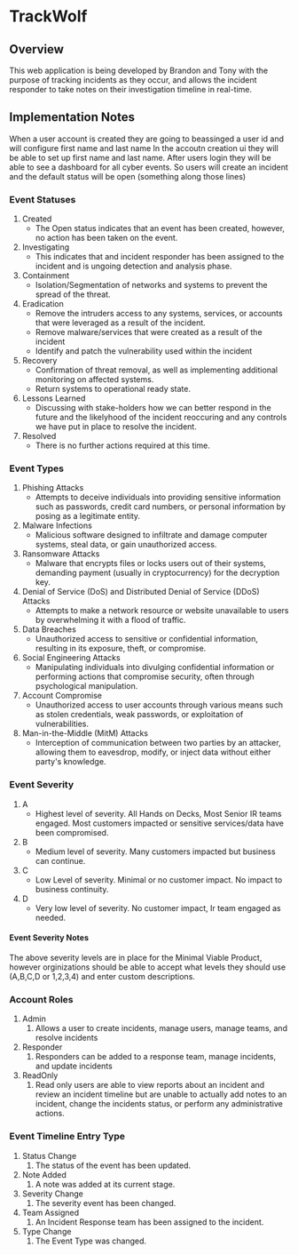 # TrackWolf

## Overview

This web application is being developed by Brandon and Tony with the purpose of tracking incidents as they occur, and allows the incident responder to take notes on their investigation timeline in real-time. 

## Implementation Notes

When a user account is created they are going to beassinged a user id and will configure first name and last name
In the accoutn creation ui they will be able to set up first name and last name.
After users login they will be able to see a dashboard for all cyber events. 
So users will create an incident and the default status will be open (something along those lines) 

### Event Statuses 

1. Created
    - The Open status indicates that an event has been created, however, no action has been taken on the event. 
1. Investigating
    - This indicates that and incident responder has been assigned to the incident and is ungoing detection and analysis phase.
1. Containment 
    - Isolation/Segmentation of networks and systems to prevent the spread of the threat. 
1. Eradication 
    - Remove the intruders access to any systems, services, or accounts that were leveraged as a result of the incident. 
    - Remove malware/services that were created as a result of the incident 
    - Identify and patch the vulnerability used within the incident 
1. Recovery 
    - Confirmation of threat removal, as well as implementing additional monitoring on affected systems.
    - Return systems to operational ready state. 
1. Lessons Learned 
    - Discussing with stake-holders how we can better respond in the future and the likelyhood of the incident reoccuring and any controls we have put in place to resolve the incident.
1. Resolved 
    - There is no further actions required at this time.

### Event Types

1. Phishing Attacks
   - Attempts to deceive individuals into providing sensitive information such as passwords, credit card numbers, or personal information by posing as a legitimate entity.
1. Malware Infections
   - Malicious software designed to infiltrate and damage computer systems, steal data, or gain unauthorized access.
1. Ransomware Attacks
   - Malware that encrypts files or locks users out of their systems, demanding payment (usually in cryptocurrency) for the decryption key.
1. Denial of Service (DoS) and Distributed Denial of Service (DDoS) Attacks
   - Attempts to make a network resource or website unavailable to users by overwhelming it with a flood of traffic.
1. Data Breaches
   - Unauthorized access to sensitive or confidential information, resulting in its exposure, theft, or compromise.
1. Social Engineering Attacks
   - Manipulating individuals into divulging confidential information or performing actions that compromise security, often through psychological manipulation.
1. Account Compromise
   - Unauthorized access to user accounts through various means such as stolen credentials, weak passwords, or exploitation of vulnerabilities.
1. Man-in-the-Middle (MitM) Attacks
   - Interception of communication between two parties by an attacker, allowing them to eavesdrop, modify, or inject data without either party's knowledge.

### Event Severity

1. A 
   - Highest level of severity. All Hands on Decks, Most Senior IR teams engaged. Most customers impacted or sensitive services/data have been compromised.
2. B 
   - Medium level of severity. Many customers impacted but business can continue. 
3. C 
   - Low Level of severity. Minimal or no customer impact. No impact to business continuity. 
4. D 
   - Very low level of severity. No customer impact, Ir team engaged as needed.  


#### Event Severity Notes
The above severity levels are in place for the Minimal Viable Product, however orginizations should be able to accept what levels they should use (A,B,C,D or 1,2,3,4) and enter custom descriptions.

### Account Roles 

1. Admin 
   1. Allows a user to create incidents, manage users, manage teams, and resolve incidents 
2. Responder
   1. Responders can be added to a response team, manage incidents, and update incidents
3. ReadOnly 
   1. Read only users are able to view reports about an incident and review an incident timeline but are unable to actually add notes to an incident, change the incidents status, or perform any administrative actions.

### Event Timeline Entry Type

1. Status Change
   1. The status of the event has been updated.
2. Note Added
   1. A note was added at its current stage.
1. Severity Change
   1. The severity event has been changed.
1. Team Assigned
   1. An Incident Response team has been assigned to the incident.
1. Type Change
   1. The Event Type was changed.